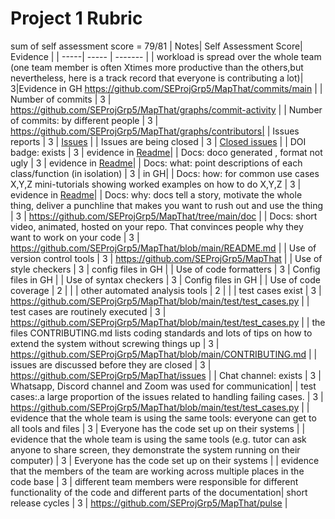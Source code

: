 <b><h1> Project 1 Rubric </h1></b>


sum of self assessment score = 79/81
| Notes| Self Assessment Score| Evidence |
| -----| ----- | ------- |
| workload is spread over the whole team (one team member is often Xtimes more productive than the others,but nevertheless, here is a track record that everyone is contributing a lot)| 3|Evidence in GH https://github.com/SEProjGrp5/MapThat/commits/main |
| Number of commits  | 3 | https://github.com/SEProjGrp5/MapThat/graphs/commit-activity |
| Number of commits: by different people  | 3 | https://github.com/SEProjGrp5/MapThat/graphs/contributors|
| Issues reports | 3 | [Issues](https://github.com/SEProjGrp5/MapThat/issues) |
| Issues are being closed | 3 | [Closed issues](https://github.com/SEProjGrp5/MapThat/issues?q=is%3Aissue+is%3Aclosed) |
| DOI badge: exists | 3 | evidence in [Readme](https://github.com/SEProjGrp5/MapThat/blob/main/README.md)|
| Docs: doco generated , format not ugly | 3 | evidence in [Readme](https://github.com/SEProjGrp5/MapThat/blob/main/README.md)|
| Docs: what: point descriptions of each class/function (in isolation) | 3 | in GH|
| Docs: how: for common use cases X,Y,Z mini-tutorials showing worked examples on how to do X,Y,Z | 3 | evidence in [Readme](https://github.com/SEProjGrp5/MapThat/blob/main/README.md)|
| Docs: why: docs tell a story, motivate the whole thing, deliver a punchline that makes you want to rush out and use the thing | 3 | https://github.com/SEProjGrp5/MapThat/tree/main/doc |
| Docs: short video, animated, hosted on your repo. That convinces people why they want to work on your code | 3 | https://github.com/SEProjGrp5/MapThat/blob/main/README.md |
| Use of version control tools | 3 | https://github.com/SEProjGrp5/MapThat |
| Use of style checkers | 3 | config files in GH |
| Use of code formatters | 3 | Config files in GH |
| Use of syntax checkers | 3 | Config files in GH |
| Use of code coverage | 2 |  |
| other automated analysis tools | 2 | |
| test cases exist | 3 |  https://github.com/SEProjGrp5/MapThat/blob/main/test/test_cases.py |
| test cases are routinely executed | 3 | https://github.com/SEProjGrp5/MapThat/blob/main/test/test_cases.py |
| the files CONTRIBUTING.md lists coding standards and lots of tips on how to extend the system without screwing things up | 3 | https://github.com/SEProjGrp5/MapThat/blob/main/CONTRIBUTING.md |
| issues are discussed before they are closed | 3 | https://github.com/SEProjGrp5/MapThat/issues |
| Chat channel: exists | 3  |  Whatsapp, Discord channel and Zoom was used for communication|
| test cases:.a large proportion of the issues related to handling failing cases. | 3 | https://github.com/SEProjGrp5/MapThat/blob/main/test/test_cases.py |
| evidence that the whole team is using the same tools: everyone can get to all tools and files | 3 | Everyone has the code set up on their systems |
| evidence that the whole team is using the same tools (e.g. tutor can ask anyone to share screen, they demonstrate the system running on their computer) | 3 | Everyone has the code set up on their systems |
| evidence that the members of the team are working across multiple places in the code base | 3 |  different team members were responsible for different functionality of the code and different parts of the documentation|
short release cycles | 3 | https://github.com/SEProjGrp5/MapThat/pulse |



